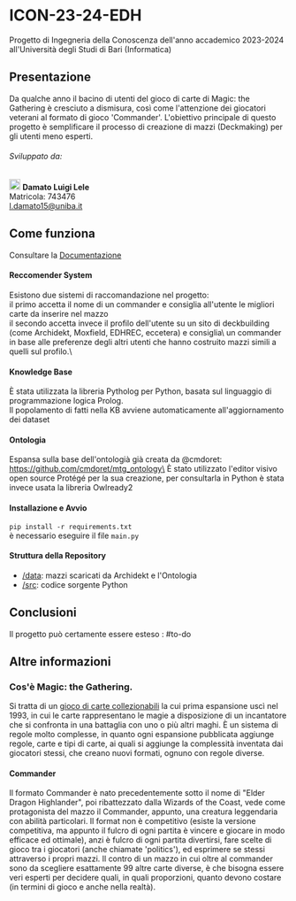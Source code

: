 # ICON-23-24-EDH
Progetto di Ingegneria della Conoscenza dell'anno accademico 2023-2024 all'Università degli Studi di Bari (Informatica)
## Presentazione
Da qualche anno il bacino di utenti del gioco di carte di Magic: the Gathering è cresciuto a dismisura, così come l'attenzione dei giocatori veterani al formato di gioco 'Commander'. L'obiettivo principale di questo progetto è semplificare il processo di creazione di mazzi (Deckmaking) per gli utenti meno esperti.
###### Sviluppato da:
<img data-component="Avatar" alt="ax-ten" size="20" src="https://avatars.githubusercontent.com/u/38043310?v=4&amp;size=40" data-testid="github-avatar" aria-label="ax-ten" height="20" width="20" class="Avatar__StyledAvatar-sc-2lv0r8-0 gMUnCp"> **Damato Luigi Lele**\
  Matricola: 743476\
  l.damato15@uniba.it 

## Come funziona 
Consultare la [Documentazione](https://github.com/ax-ten/ICON-23-24-EDH/blob/main/doc/Documentazione.pdf)

#### Reccomender System
Esistono due sistemi di raccomandazione nel progetto:\
il primo accetta il nome di un commander e consiglia all'utente le migliori carte da inserire nel mazzo\
il secondo accetta invece il profilo dell'utente su un sito di deckbuilding (come Archidekt, Moxfield, EDHREC, eccetera) e consiglia\ un commander in base alle preferenze degli altri utenti che hanno costruito mazzi simili a quelli sul profilo.\

#### Knowledge Base
È stata utilizzata la libreria Pytholog per Python, basata sul linguaggio di programmazione logica Prolog.\
Il popolamento di fatti nella KB avviene automaticamente all'aggiornamento dei dataset

#### Ontologia
Espansa sulla base dell'ontologià già creata da @cmdoret: https://github.com/cmdoret/mtg_ontology\
È stato utilizzato l'editor visivo open source Protégé per la sua creazione, per consultarla in Python è stata invece usata la libreria Owlready2

#### Installazione e Avvio
`pip install -r requirements.txt`\
è necessario eseguire il file `main.py`

#### Struttura della Repository
- [/data](https://github.com/ax-ten/ICON-23-24-EDH/tree/main/data):  mazzi scaricati da Archidekt e l'Ontologia
- [/src](https://github.com/ax-ten/ICON-23-24-EDH/tree/main/src): codice sorgente Python

## Conclusioni
Il progetto può certamente essere esteso : #to-do

## Altre informazioni
### Cos'è Magic: the Gathering.
Si tratta di un [gioco di carte collezionabili](https://it.wikipedia.org/wiki/Gioco_di_carte_collezionabili) la cui prima espansione uscì nel 1993, in cui le carte rappresentano le magie a disposizione di un incantatore che si confronta in una battaglia con uno o più altri maghi. È un sistema di regole molto complesse, in quanto ogni espansione pubblicata aggiunge regole, carte e tipi di carte, ai quali si aggiunge la complessità inventata dai giocatori stessi, che creano nuovi formati, ognuno con regole diverse.

#### Commander
Il formato Commander è nato precedentemente sotto il nome di "Elder Dragon Highlander", poi ribattezzato dalla Wizards of the Coast, vede come protagonista del mazzo il Commander, appunto, una creatura leggendaria con abilità particolari.
Il format non è competitivo (esiste la versione competitiva, ma appunto il fulcro di ogni partita è vincere e giocare in modo efficace ed ottimale), anzi è fulcro di ogni partita divertirsi, fare scelte di gioco tra i giocatori (anche chiamate 'politics'), ed esprimere se stessi attraverso i propri mazzi. 
Il contro di un mazzo in cui oltre al commander sono da scegliere esattamente 99 altre carte diverse, è che bisogna essere veri esperti per decidere quali, in quali proporzioni, quanto devono costare (in termini di gioco e anche nella realtà).

 
